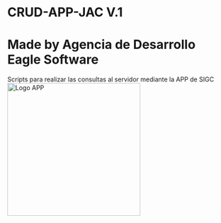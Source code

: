 # CRUD-APP-JAC V.1
# Made by Agencia de Desarrollo Eagle Software
Scripts para realizar las consultas al servidor mediante la APP de SIGC
<br>
<img src="https://jacmarcofidel.agenciaeaglesoftware.com/images/logoo.png" width="300px" alt="Logo APP">
